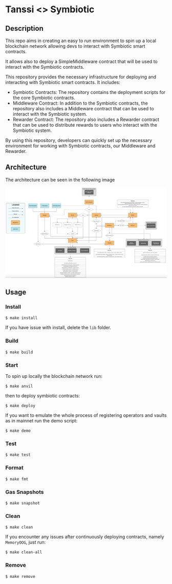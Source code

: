 # Tanssi <> Symbiotic

## Description

This repo aims in creating an easy to run environment to spin up a local blockchain network allowing devs to interact with Symbiotic smart contracts.

It allows also to deploy a SimpleMiddleware contract that will be used to interact with the Symbiotic contracts.

This repository provides the necessary infrastructure for deploying and interacting with Symbiotic smart contracts. It includes:

- Symbiotic Contracts: The repository contains the deployment scripts for the core Symbiotic contracts.
- Middleware Contract: In addition to the Symbiotic contracts, the repository also includes a Middleware contract that can be used to interact with the Symbiotic system.
- Rewarder Contract: The repository also includes a Rewarder contract that can be used to distribute rewards to users who interact with the Symbiotic system.

By using this repository, developers can quickly set up the necessary environment for working with Symbiotic contracts, our Middleware and Rewarder.

## Architecture

The architecture can be seen in the following image

![Architecture](./architecture.png)

## Usage

### Install

```shell
$ make install
```

If you have issue with install, delete the `lib` folder.

### Build
```shell
$ make build
```

### Start

To spin up locally the blockchain network run:

```shell
$ make anvil
```

then to deploy symbiotic contracts:

```shell
$ make deploy
```

If you want to emulate the whole process of registering operators and vaults as in mainnet run the demo script:

```shell
$ make demo
```

### Test

```shell
$ make test
```

### Format

```shell
$ make fmt
```

### Gas Snapshots

```shell
$ make snapshot
```

### Clean

```shell
$ make clean
```

If you encounter any issues after continuously deploying contracts, namely `MemoryOOG`, just run:

```shell
$ make clean-all
```

### Remove

```shell
$ make remove
```
